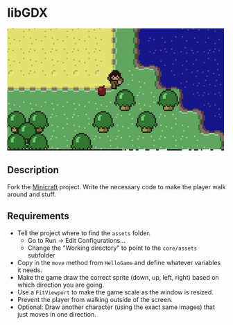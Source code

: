 # libGDX

![screenshot](screenshot.jpg)

## Description

Fork the [Minicraft](https://github.com/TIY-Charleston-Back-End-Oct2015/Minicraft) project. Write the necessary code to make the player walk around and stuff.

## Requirements

* Tell the project where to find the `assets` folder.
  * Go to Run -> Edit Configurations...
  * Change the "Working directory" to point to the `core/assets` subfolder
* Copy in the `move` method from `HelloGame` and define whatever variables it needs.
* Make the game draw the correct sprite (down, up, left, right) based on which direction you are going.
* Use a `FitViewport` to make the game scale as the window is resized.
* Prevent the player from walking outside of the screen.
* Optional: Draw another character (using the exact same images) that just moves in one direction.
